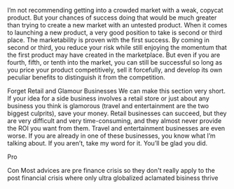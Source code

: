 I’m not recommending getting into a crowded market with a weak, copycat product. But your chances of success doing that would be much greater than trying to create a new market with an untested product. When it comes to launching a new product, a very good position to take is second or third place. The marketability is proven with the first success. By coming in second or third, you reduce your risk while still enjoying the momentum that the first product may have created in the marketplace. But even if you are fourth, fifth, or tenth into the market, you can still be successful so long as you price your product competitively, sell it forcefully, and develop its own peculiar benefits to distinguish it from the competition.

Forget Retail and Glamour Businesses We can make this section very short. If your idea for a side business involves a retail store or just about any business you think is glamorous (travel and entertainment are the two biggest culprits), save your money. Retail businesses can succeed, but they are very difficult and very time-consuming, and they almost never provide the ROI you want from them. Travel and entertainment businesses are even worse. If you are already in one of these businesses, you know what I’m talking about. If you aren’t, take my word for it. You’ll be glad you did.


Pro


Con
Most advices are pre finance crisis so they don't really apply to the post financial crisis where only ultra globalized aclamated bisiness thrive